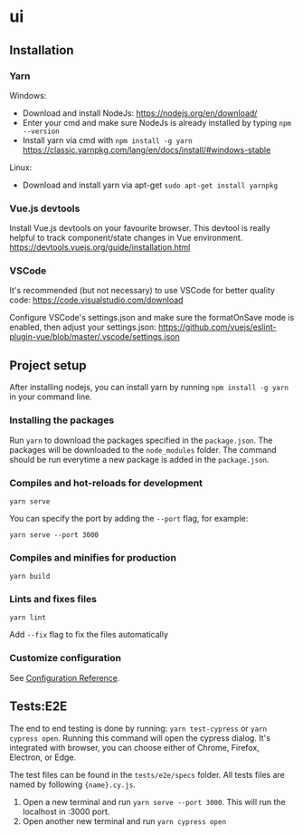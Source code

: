 # ui

## Installation

### Yarn

Windows:

- Download and install NodeJs: https://nodejs.org/en/download/
- Enter your cmd and make sure NodeJs is already installed by typing `npm --version`
- Install yarn via cmd with `npm install -g yarn` https://classic.yarnpkg.com/lang/en/docs/install/#windows-stable

Linux:

- Download and install yarn via apt-get
  `sudo apt-get install yarnpkg`

### Vue.js devtools

Install Vue.js devtools on your favourite browser. This devtool is really helpful to track component/state changes in Vue environment.
https://devtools.vuejs.org/guide/installation.html

### VSCode

It's recommended (but not necessary) to use VSCode for better quality code: https://code.visualstudio.com/download

Configure VSCode's settings.json and make sure the formatOnSave mode is enabled, then adjust your settings.json:
https://github.com/vuejs/eslint-plugin-vue/blob/master/.vscode/settings.json

## Project setup

After installing nodejs, you can install yarn by running `npm install -g yarn` in your command line.

### Installing the packages

Run `yarn` to download the packages specified in the `package.json`. The packages will be downloaded to the `node_modules` folder. The command should be run everytime a new package is added in the `package.json`.

### Compiles and hot-reloads for development

```
yarn serve
```

You can specify the port by adding the `--port` flag, for example:

```
yarn serve --port 3000
```

### Compiles and minifies for production

```
yarn build
```

### Lints and fixes files

```
yarn lint
```

Add `--fix` flag to fix the files automatically

### Customize configuration

See [Configuration Reference](https://cli.vuejs.org/config/).

## Tests:E2E

The end to end testing is done by running:
`yarn test-cypress` or `yarn cypress open`.
Running this command will open the cypress dialog. It's integrated with browser, you can choose either of Chrome, Firefox, Electron, or Edge.

The test files can be found in the `tests/e2e/specs` folder. All tests files are named by following `{name}.cy.js`.

1. Open a new terminal and run `yarn serve --port 3000`. This will run the localhost in :3000 port.
2. Open another new terminal and run `yarn cypress open`
